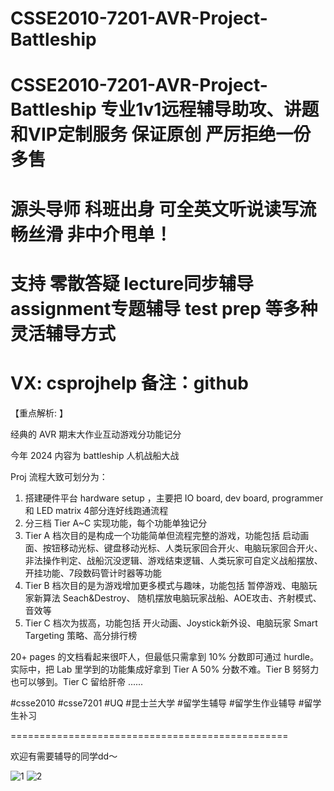 # CSSE2010-7201-AVR-Project-Battleship
# CSSE2010-7201-AVR-Project-Battleship 专业1v1远程辅导助攻、讲题和VIP定制服务 保证原创 严厉拒绝一份多售
# 源头导师 科班出身 可全英文听说读写流畅丝滑 非中介甩单！
# 支持 零散答疑 lecture同步辅导 assignment专题辅导 test prep 等多种灵活辅导方式
# VX: csprojhelp 备注：github

【重点解析: 】

经典的 AVR 期末大作业互动游戏分功能记分

今年 2024 内容为 battleship 人机战船大战

Proj 流程大致可划分为：

1. 搭建硬件平台 hardware setup ，主要把 IO board, dev board, programmer 和 LED matrix 4部分连好线跑通流程
2. 分三档 Tier A~C 实现功能，每个功能单独记分
3. Tier A 档次目的是构成一个功能简单但流程完整的游戏，功能包括 启动画面、按钮移动光标、键盘移动光标、人类玩家回合开火、电脑玩家回合开火、非法操作判定、战船沉没逻辑、游戏结束逻辑、人类玩家可自定义战船摆放、开挂功能、7段数码管计时器等功能
4. Tier B 档次目的是为游戏增加更多模式与趣味，功能包括 暂停游戏、电脑玩家新算法 Seach&Destroy、 随机摆放电脑玩家战船、AOE攻击、齐射模式、音效等
5. Tier C 档次为拔高，功能包括 开火动画、Joystick新外设、电脑玩家 Smart Targeting 策略、高分排行榜

20+ pages 的文档看起来很吓人，但最低只需拿到 10% 分数即可通过 hurdle。实际中，把 Lab 里学到的功能集成好拿到 Tier A 50% 分数不难。Tier B 努努力也可以够到。Tier C 留给肝帝 ...... 

#csse2010 #csse7201 #UQ #昆士兰大学 #留学生辅导 #留学生作业辅导 #留学生补习

================================================

欢迎有需要辅导的同学dd～

![1](https://github.com/CSPRJSV/CSSE2010-7201-AVR-Project-Battleship/blob/main/ad-1.png)
![2](https://github.com/CSPRJSV/CSSE2010-7201-AVR-Project-Battleship/blob/main/ad-2.png)
